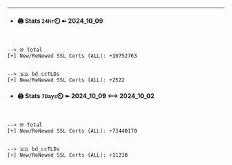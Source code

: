 

---
- #### 🖨️ **Stats** `24Hr`⏲️ ➼ 2024_10_09
```console


--> 🌐 Total
[+] New/ReNewed SSL Certs (ALL): +19752763


--> 🇧🇩 bd_ccTLDs
[+] New/ReNewed SSL Certs (ALL): +2522

```

- #### 🖨️ **Stats** `7Days`⏲️ ➼ 2024_10_09 <--> 2024_10_02
```console


--> 🌐 Total
[+] New/ReNewed SSL Certs (ALL): +73440170


--> 🇧🇩 bd_ccTLDs
[+] New/ReNewed SSL Certs (ALL): +11238

```

